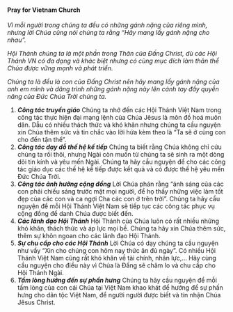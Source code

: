 #### Pray for Vietnam Church
*Vì mỗi người trong chúng ta đều có những gánh nặng của riêng mình, nhưng lời Chúa cũng nói chúng ta rằng “Hãy mang lấy gánh nặng cho nhau”.*

*Hội Thánh chúng ta là một phần trong Thân của Đấng Christ, dù các Hội Thánh VN có đa dạng và khác biệt nhưng có cùng mục đích làm thân thể Chúa được vững mạnh và phát triển.*

*Chúng ta là đều là con của Đấng Christ nên hãy mang lấy gánh nặng của anh em mình và dâng trình những gánh nặng này lên cánh tay đầy quyền năng của Đức Chúa Trời chúng ta.*

1. ***Công tác truyền giáo***
    Chúng ta nhớ đến các Hội Thánh Việt Nam trong công tác thực hiện đại mạng lệnh của Chúa Jêsus là môn đồ hoá muôn dân. Dẫu có nhiều thách thức và khó khăn nhưng chúng ta cầu nguyện xin Chúa thêm sức và tin chắc vào lời hứa kèm theo là “Ta sẽ ở cùng con cho đến tận thế”.
 2. ***Công tác dạy dỗ thế hệ kế tiếp***
     Chúng ta biết rằng Chúa không chỉ cứu chúng ta rồi thôi, nhưng Ngài còn muốn từ chúng ta sẽ sinh ra một dòng dõi tin kính và yêu mến Ngài. Chúng ta hãy cầu nguyện để cho các công tác giáo dục các thế hệ kế tiếp được kết quả và có được thế hệ yêu mến Đức Chúa Trời.
3. ***Công tác ảnh hưởng cộng đồng***
    Lời Chúa phán rằng “ánh sáng của các con phải chiếu sáng trước mặt mọi người, để họ thấy những việc làm tốt đẹp của các con và ca ngợi Cha các con ở trên trời”.
    Chúng ta hãy cầu nguyện để mỗi Hội Thánh Việt Nam sẽ tiếp tục các công tác phục vụ cộng đồng để danh Chúa được biết đến.
4. ***Các lãnh đạo Hội Thánh***
    Hội Thánh của Chúa luôn có rất nhiều những khó khăn, thách thức và áp lực mọi bề. Chúng ta hãy xin Chúa thêm sức, thêm sự khôn ngoan cho các lãnh đạo Hội Thánh.
5. ***Sự chu cấp cho các Hội Thánh***
    Lời Chúa có dạy chúng ta cầu nguyện như vầy “Xin cho chúng con hôm nay thức ăn đủ ngày”. Có nhiều Hội Thánh Việt Nam cũng rất khó khăn về tài chính, nhân lực,…  Hãy cùng cầu nguyện  cho điều này vì Chúa là Đấng sẽ chăm lo và chu cấp cho Hội Thánh Ngài.
6. ***Tấm lòng hướng đến sự phấn hưng***
    Chúng ta hãy cầu nguyện để mỗi tấm lòng của con cái Chúa tại Việt Nam khao khát để hướng để sự phấn hưng cho dân tộc Việt Nam, để người người được biết và tin nhận Chúa Jêsus Christ.